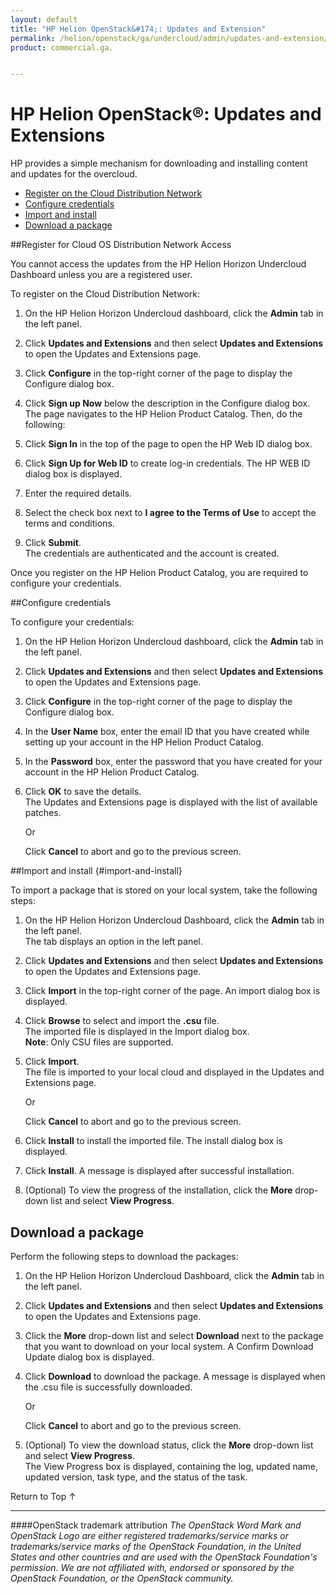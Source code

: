 ```yaml
---
layout: default
title: "HP Helion OpenStack&#174;: Updates and Extension"
permalink: /helion/openstack/ga/undercloud/admin/updates-and-extension/
product: commercial.ga.


---
```

<!--PUBLISHED-->


<script>

function PageRefresh {
onLoad="window.refresh"
}

PageRefresh();

</script>

<!--
<p style="font-size: small;"> <a href="/helion/openstack/install-beta/prereqs/">&#9664; PREV</a> | <a href="/helion/openstack/install-beta-overview/">&#9650; UP</a> | <a href="/helion/openstack/install-beta/vsa/">NEXT &#9654;</a> </p> --->

# HP Helion OpenStack&#174;: Updates and Extensions

HP provides a simple mechanism for downloading and installing  content and updates for the overcloud.

* [Register on the Cloud Distribution Network](#Signup-for-Cloud-Distribution-Network)
* [Configure credentials](#configcre)
* [Import and install](#import-and-install)
* [Download a package](#download-a-package)

##Register for Cloud OS Distribution Network Access<a name="Signup-for-Cloud-Distribution-Network"></a>

You cannot access the updates from the HP Helion Horizon Undercloud Dashboard unless you are a registered user.

To register on the Cloud Distribution Network:

1.  On the HP Helion Horizon Undercloud dashboard, click  the **Admin** tab in the left panel.

2.	Click **Updates and Extensions** and then select **Updates and Extensions** to open the Updates and Extensions page.

3.	Click **Configure** in the top-right corner of the page to display the Configure dialog box.

4.	Click **Sign up Now** below the description in the Configure dialog box.<br>
The page navigates to the HP Helion Product Catalog. Then, do the following:</br> 
    
5.  Click **Sign In** in the top of the page to open the HP Web ID dialog box.

6. Click **Sign Up for Web ID** to create log-in credentials. The HP WEB ID dialog box is displayed. 
    
7. Enter the required details.
  
8. Select the check box next to **I agree to the Terms of Use** to accept the terms and conditions.

9. Click **Submit**.<br>The credentials are authenticated and the account is created.

Once you register on the HP Helion Product Catalog, you are required to configure your credentials.

##Configure credentials<a name="configcre"></a>

To configure your credentials:

1.  On the HP Helion Horizon Undercloud dashboard, click  the **Admin** tab in the left panel.

2.	Click **Updates and Extensions** and then select **Updates and Extensions** to open the Updates and Extensions page.

3.	Click **Configure** in the top-right corner of the page to display the Configure dialog box.

4. In the **User Name** box, enter the email ID that you have created while setting up your account in the HP Helion Product Catalog. 

5.	In the **Password** box, enter the password that you have created for your account in the HP Helion Product Catalog.

6.	Click **OK** to save the details.<br>The Updates and Extensions page is displayed with the list of available patches.</br>


	Or

	Click **Cancel** to abort and go to the previous screen.

##Import and install {#import-and-install}

To import a package that is stored on your local system, take the following steps:

1.  On the HP Helion Horizon Undercloud Dashboard, click  the **Admin** tab in the left panel.<br> The tab displays an option in the left panel.

2.	Click **Updates and Extensions** and then select **Updates and Extensions** to open the Updates and Extensions page.

3.	Click **Import** in the top-right corner of the page. An import dialog box is displayed.

4.	Click **Browse** to select and import the **.csu** file.<br>The imported file is displayed in the Import dialog box.</br> **Note**: Only CSU files are supported.

5.	Click **Import**.<br>The file is imported to your local cloud and displayed in the Updates and Extensions page.


	Or

	Click **Cancel** to abort and go to the previous screen.

6. Click **Install** to install the imported file. The install dialog box is displayed.

7. Click **Install**.  A message is displayed after successful installation.

8. (Optional) To view the progress of the installation, click the **More** drop-down list and select **View Progress**.



## Download a package<a name="download-a-package"></a>

Perform the following steps to download the packages:

1. On the HP Helion Horizon Undercloud Dashboard, click  the **Admin** tab in the left panel.

2.	Click **Updates and Extensions** and then select **Updates and Extensions** to open the Updates and Extensions page.
3.	Click the **More** drop-down list and select **Download** next to the package that you want to download on your local system. A Confirm Download Update dialog box is displayed.

4. Click **Download** to download the package. A message is displayed when the .csu file is successfully downloaded.


	Or

	Click **Cancel** to abort and go to the previous screen.

7. (Optional) To view the download status, click the **More** drop-down list and select **View Progress**. <br>The View Progress box is displayed, containing the log, updated name, updated version, task type, and the status of the task. 



<a href="#top" style="padding:14px 0px 14px 0px; text-decoration: none;"> Return to Top &#8593; </a>

----
####OpenStack trademark attribution
*The OpenStack Word Mark and OpenStack Logo are either registered trademarks/service marks or trademarks/service marks of the OpenStack Foundation, in the United States and other countries and are used with the OpenStack Foundation's permission. We are not affiliated with, endorsed or sponsored by the OpenStack Foundation, or the OpenStack community.*




